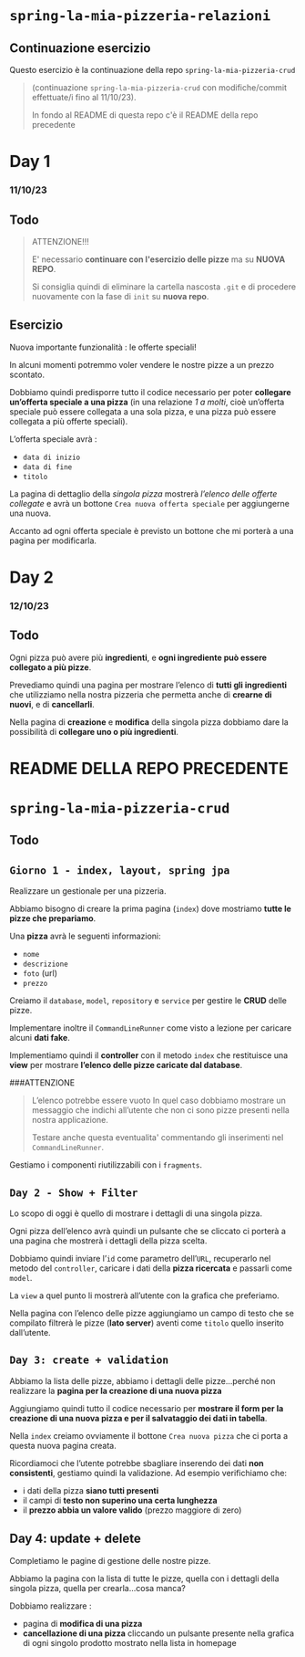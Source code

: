 # `spring-la-mia-pizzeria-relazioni`

## Continuazione esercizio
Questo esercizio è la continuazione della repo `spring-la-mia-pizzeria-crud` 
> (continuazione `spring-la-mia-pizzeria-crud` con modifiche/commit effettuate/i fino al 11/10/23).
>
> In fondo al README di questa repo c'è il README della repo precedente

# Day 1
### 11/10/23
## Todo
> ATTENZIONE!!!
>
> E' necessario **continuare con l'esercizio delle pizze** ma su **NUOVA REPO**.
> 
> Si consiglia quindi di eliminare la cartella nascosta `.git` e di procedere nuovamente con la fase di `init` su **nuova repo**.

## Esercizio
Nuova importante funzionalità : le offerte speciali!

In alcuni momenti potremmo voler vendere le nostre pizze a un prezzo scontato.

Dobbiamo quindi predisporre tutto il codice necessario per poter **collegare un’offerta speciale a una pizza** (in una relazione *1 a molti*, cioè un’offerta speciale può essere collegata a una sola pizza, e una pizza può essere collegata a più offerte speciali).

L’offerta speciale avrà :
- `data di inizio`
- `data di fine`
- `titolo`

La pagina di dettaglio della *singola pizza* mostrerà *l’elenco delle offerte collegate* e avrà un bottone `Crea nuova offerta speciale` per aggiungerne una nuova.

Accanto ad ogni offerta speciale è previsto un bottone che mi porterà a una pagina per modificarla.

# Day 2 
### 12/10/23
## Todo

Ogni pizza può avere più **ingredienti**, e **ogni ingrediente può essere collegato a più pizze**.

Prevediamo quindi una pagina per mostrare l’elenco di **tutti gli ingredienti** che utilizziamo nella nostra pizzeria che permetta anche di **crearne di nuovi**, e di **cancellarli**.

Nella pagina di **creazione** e **modifica** della singola pizza dobbiamo dare la possibilità di **collegare uno o più ingredienti**.

# README DELLA REPO PRECEDENTE

# `spring-la-mia-pizzeria-crud`

## Todo
## `Giorno 1 - index, layout, spring jpa`
Realizzare un gestionale per una pizzeria. 

Abbiamo bisogno di creare la prima pagina (`index`) dove mostriamo **tutte le pizze che prepariamo**.

Una **pizza** avrà le seguenti informazioni:
- `nome`
- `descrizione`
- `foto` (url)
- `prezzo`

Creiamo il `database`, `model`, `repository` e `service` per gestire le **CRUD** delle pizze.

Implementare inoltre il `CommandLineRunner` come visto a lezione per caricare alcuni **dati fake**.

Implementiamo  quindi il **controller** con il metodo `index` che restituisce una **view** per mostrare **l’elenco delle pizze caricate dal database**.

###ATTENZIONE

> L’elenco potrebbe essere vuoto
> In quel caso dobbiamo mostrare un messaggio che indichi all’utente che non ci sono pizze presenti nella nostra applicazione. 
> 
> Testare anche questa eventualita' commentando gli inserimenti nel `CommandLineRunner`.

Gestiamo i componenti riutilizzabili con i `fragments`.

## `Day 2 - Show + Filter`

Lo scopo di oggi è quello di mostrare i dettagli di una singola pizza.

Ogni pizza dell’elenco avrà quindi un pulsante che se cliccato ci porterà a una pagina che mostrerà i dettagli della pizza scelta.

Dobbiamo quindi inviare l’`id` come parametro dell’`URL`, recuperarlo nel metodo del `controller`, caricare i dati della **pizza ricercata** e passarli come `model`.

La `view` a quel punto li mostrerà all’utente con la grafica che preferiamo.

Nella pagina con l’elenco delle pizze aggiungiamo un campo di testo che se compilato filtrerà le pizze (**lato server**) aventi come `titolo` quello inserito dall’utente.

## `Day 3: create + validation`
Abbiamo la lista delle pizze, abbiamo i dettagli delle pizze...perché non realizzare la **pagina per la creazione di una nuova pizza**

Aggiungiamo quindi tutto il codice necessario per **mostrare il form per la creazione di una nuova pizza e per il salvataggio dei dati in tabella**.

Nella `index` creiamo ovviamente il bottone `Crea nuova pizza` che ci porta a questa nuova pagina creata.

Ricordiamoci che l’utente potrebbe sbagliare inserendo dei dati **non consistenti**, gestiamo quindi la validazione. Ad esempio verifichiamo che:
- i dati della pizza **siano tutti presenti**
- il campi di **testo non superino una certa lunghezza**
- il **prezzo abbia un valore valido** (prezzo maggiore di zero)

## Day 4: update + delete
Completiamo le pagine di gestione delle nostre pizze.

Abbiamo la pagina con la lista di tutte le pizze, quella con i dettagli della singola pizza, quella per crearla...cosa manca?

Dobbiamo realizzare :
- pagina di **modifica di una pizza**
- **cancellazione di una pizza** cliccando un pulsante presente nella grafica di ogni singolo prodotto mostrato nella lista in homepage

